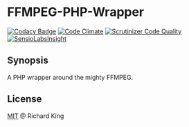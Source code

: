 # FFMPEG-PHP-Wrapper

[![Codacy Badge][codacy-badge]][codacy-url]
[![Code Climate][code-climate-badge]][code-climate-url]
[![Scrutinizer Code Quality][scrutinizer-badge]][scrutinizer-url]
[![SensioLabsInsight][sensiolabs-badge]][sensiolabs-url]

## Synopsis

A PHP wrapper around the mighty FFMPEG.

## License

[MIT](license.md) @ Richard King

[codacy-badge]:       https://api.codacy.com/project/badge/Grade/1beb8c101c2b414d9d75fc58b2f3da06
[codacy-url]:         https://www.codacy.com/app/richrdkng/ffmpeg-php-wrapper?utm_source=github.com&amp

[code-climate-badge]: https://codeclimate.com/github/richrdkng/ffmpeg-php-wrapper/badges/gpa.svg
[code-climate-url]:   https://codeclimate.com/github/richrdkng/ffmpeg-php-wrapper

[scrutinizer-badge]:  https://scrutinizer-ci.com/g/richrdkng/ffmpeg-php-wrapper/badges/quality-score.png?b=master
[scrutinizer-url]:    https://scrutinizer-ci.com/g/richrdkng/ffmpeg-php-wrapper/?branch=master

[sensiolabs-badge]:   https://insight.sensiolabs.com/projects/475c26b0-e4f4-4203-b736-443cad0d35ab/mini.png
[sensiolabs-url]:     https://insight.sensiolabs.com/projects/475c26b0-e4f4-4203-b736-443cad0d35ab
